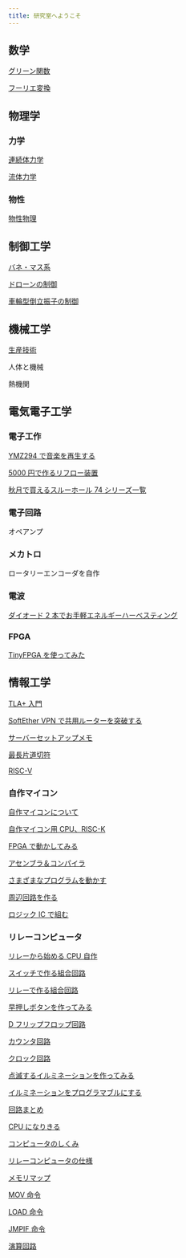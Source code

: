 ```yaml
---
title: 研究室へようこそ
---
```


## 数学

[グリーン関数](./Mathmatics/GreenFunction/)

[フーリエ変換](./Mathmatics/FourierTransform/)

## 物理学

### 力学

[連続体力学](./Physics/ContinuumMechanics/)

[流体力学](./Physics/FluidMechanics/)

### 物性

[物性物理](./Physics/CondensedMatter/)

## 制御工学

[バネ・マス系](./Control/SpringMassSystem/)

[ドローンの制御](./Control/Drone/)

[車輪型倒立振子の制御](./Control/Segway/)

## 機械工学

[生産技術](./Mech/Manufacturing/)

人体と機械

熱機関

## 電気電子工学

### 電子工作

[YMZ294 で音楽を再生する](Electronics/Misc/YMZ294/)

[5000 円で作るリフロー装置](Electronics/Misc/HotplateReflow/)

[秋月で買えるスルーホール 74 シリーズ一覧](Electronics/Misc/LogicIC/)

### 電子回路

オペアンプ

### メカトロ

ロータリーエンコーダを自作

### 電波

[ダイオード 2 本でお手軽エネルギーハーベスティング](Electronics/Radio/RectennaLED/)

<!-- 無線送電を作って遊ぶ -->

<!-- 一級陸上無線技術士を取りました -->

### FPGA

[TinyFPGA を使ってみた](./Electronics/FPGA/TinyFpga/)

<!-- [FPGA で VGA 映像出力](./Electronics/FPGA/FPGAVGA/) -->

<!-- [FPGA で音源 IC を作って鳴らしてみた](./Electronics/FPGASound/) -->

<!-- FPGA で PWM -->

<!-- FPGA でシリアル通信 -->

## 情報工学

[TLA+ 入門](./Computer/Misc/TLA/)

[SoftEther VPN で共用ルーターを突破する](./Computer/Misc/VPN/)

[サーバーセットアップメモ](./Computer/Misc/ServerSetup/)

[最長片道切符](./Computer/Misc/LongestWay/)

[RISC-V](./Computer/Misc/RISC-V/)

### 自作マイコン

[自作マイコンについて](./Computer/Micon/00_About/)

[自作マイコン用 CPU、RISC-K](./Computer/Micon/01_CPU/)

[FPGA で動かしてみる](./Computer/Micon/02_FPGA)

[アセンブラ＆コンパイラ](./Computer/Micon/03_Compile)

[さまざまなプログラムを動かす](./Computer/Micon/04_Programing)

[周辺回路を作る](./Computer/Micon/05_Peripheral)

[ロジック IC で組む](./Computer/Micon/06_LogicIC)

### リレーコンピュータ

[リレーから始める CPU 自作](./Computer/RelayComputer/Day1_Introduction/)

[スイッチで作る組合回路](./Computer/RelayComputer/Day2_SwitchLogic/)

[リレーで作る組合回路](./Computer/RelayComputer/Day3_RelayLogic/)

[早押しボタンを作ってみる](./Computer/RelayComputer/Day4_Latch/)

[D フリップフロップ回路](./Computer/RelayComputer/Day5_DFF/)

[カウンタ回路](./Computer/RelayComputer/Day6_Counter/)

[クロック回路](./Computer/RelayComputer/Day7_Clock/)

[点滅するイルミネーションを作ってみる](./Computer/RelayComputer/Day8_Illumination/)

[イルミネーションをプログラマブルにする](./Computer/RelayComputer/Day9_ROM/)

[回路まとめ](./Computer/RelayComputer/Day10_Components/)

[CPU になりきる](./Computer/RelayComputer/Day11_CPU/)

[コンピュータのしくみ](./Computer/RelayComputer/Day12_ComputerSystem/)

[リレーコンピュータの仕様](./Computer/RelayComputer/Day13_RelayCPU/)

[メモリマップ](./Computer/RelayComputer/Day14_MemoryMap/)

[MOV 命令](./Computer/RelayComputer/Day15_MOV/)

[LOAD 命令](./Computer/RelayComputer/Day16_LOAD/)

[JMPIF 命令](./Computer/RelayComputer/Day17_JMPIF/)

[演算回路](./Computer/RelayComputer/Day18_ALU/)
